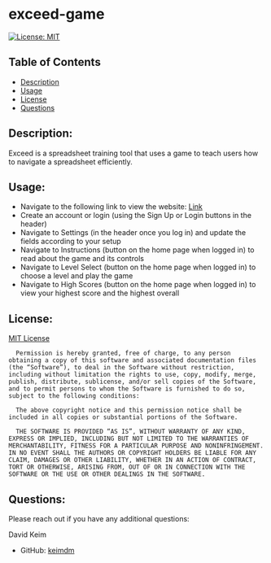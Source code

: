 # exceed-game
[![License: MIT](https://img.shields.io/badge/License-MIT-yellow.svg)](https://opensource.org/licenses/MIT)
## Table of Contents
* [Description](#description)
* [Usage](#usage)
* [License](#license)
* [Questions](#questions)
## Description:
Exceed is a spreadsheet training tool that uses a game to teach users how to navigate a spreadsheet efficiently.

## Usage:
* Navigate to the following link to view the website: [Link](https://exceed-game-957f84648e44.herokuapp.com/)
* Create an account or login (using the Sign Up or Login buttons in the header)
* Navigate to Settings (in the header once you log in) and update the fields according to your setup
* Navigate to Instructions (button on the home page when logged in) to read about the game and its controls
* Navigate to Level Select (button on the home page when logged in) to choose a level and play the game
* Navigate to High Scores (button on the home page when logged in) to view your highest score and the highest overall

## License:
[MIT License](https://opensource.org/license/mit/)

      Permission is hereby granted, free of charge, to any person obtaining a copy of this software and associated documentation files (the “Software”), to deal in the Software without restriction, including without limitation the rights to use, copy, modify, merge, publish, distribute, sublicense, and/or sell copies of the Software, and to permit persons to whom the Software is furnished to do so, subject to the following conditions:
      
      The above copyright notice and this permission notice shall be included in all copies or substantial portions of the Software.
      
      THE SOFTWARE IS PROVIDED “AS IS”, WITHOUT WARRANTY OF ANY KIND, EXPRESS OR IMPLIED, INCLUDING BUT NOT LIMITED TO THE WARRANTIES OF MERCHANTABILITY, FITNESS FOR A PARTICULAR PURPOSE AND NONINFRINGEMENT. IN NO EVENT SHALL THE AUTHORS OR COPYRIGHT HOLDERS BE LIABLE FOR ANY CLAIM, DAMAGES OR OTHER LIABILITY, WHETHER IN AN ACTION OF CONTRACT, TORT OR OTHERWISE, ARISING FROM, OUT OF OR IN CONNECTION WITH THE SOFTWARE OR THE USE OR OTHER DEALINGS IN THE SOFTWARE.
      
      
## Questions:
Please reach out if you have any additional questions:

David Keim
* GitHub: [keimdm](https://github.com/keimdm)

